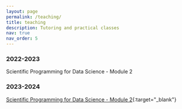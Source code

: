 ```yaml
---
layout: page
permalink: /teaching/
title: teaching
description: Tutoring and practical classes
nav: true
nav_order: 5
---
```


### 2022-2023

Scientific Programming for Data Science - Module 2

### 2023-2024

[Scientific Programming for Data Science - Module 2](https://davidebrex.github.io/sciprog-ds-M2-23_24/){:target="_blank"}
